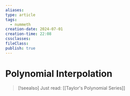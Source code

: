 ```yaml
---
aliases: 
type: article
tags:
  - nummeth
creation-date: 2024-07-01
creation-time: 22:08
cssclasses: 
fileClass: 
publish: true
---
```

# Polynomial Interpolation

> [!seealso] Just read:
> [[Taylor's Polynomial Series]]
